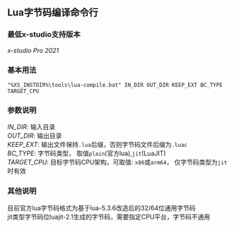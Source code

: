 ## Lua字节码编译命令行

### 最低x-studio支持版本

*x-studio Pro 2021*

### 基本用法

`"%XS_INSTDIR%\tools\lua-compile.bat" IN_DIR OUT_DIR KEEP_EXT BC_TYPE TARGET_CPU`

### 参数说明

*IN_DIR*: 输入目录<br/>
*OUT_DIR*: 输出目录<br/>
*KEEP_EXT*: 输出文件保持`.lua`后缀，否则字节码文件后缀为`.luac`<br/>
*BC_TYPE*: 字节码类型， 取值`plain`(官方lua),`jit`(LuaJIT) <br/>
*TARGET_CPU*: 目标字节码CPU架构，可取值: `x86`或`arm64`， 仅字节码类型为`jit`时有效<br/>

### 其他说明

目前官方lua字节码格式为基于lua-5.3.6改造后的32/64位通用字节码 <br/>
jit类型字节码位luajit-2.1生成的字节码，需要指定CPU平台，字节码不通用
